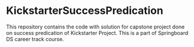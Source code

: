 # KickstarterSuccessPredication
This repository contains the code with solution for capstone project done on success predication of Kickstarter Project. This is a part of Springboard DS career track course.

